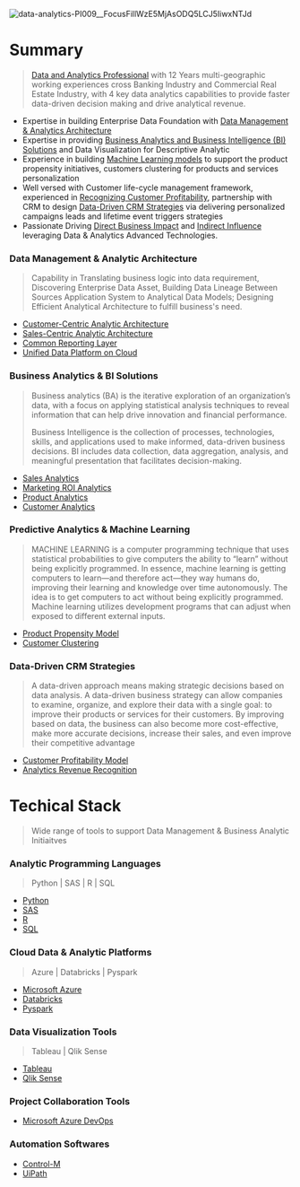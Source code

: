 ![data-analytics-PI009__FocusFillWzE5MjAsODQ5LCJ5IiwxNTJd](https://user-images.githubusercontent.com/23344558/153456352-73c4eb68-1e3e-4a80-8120-587cdee42208.jpg)
# Summary
> [Data and Analytics Professional](https://www.linkedin.com/in/alexjchou/) with 12 Years multi-geographic working experiences cross Banking Industry and Commercial Real Estate Industry, with 4 key data analytics capabilities to provide faster data-driven decision making and drive analytical revenue.
+ Expertise in building Enterprise Data Foundation with [Data Management & Analytics Architecture](https://alexjchou.github.io/)
+ Expertise in providing [Business Analytics and Business Intelligence (BI) Solutions](https://alexjchou.github.io/) and Data Visualization for Descriptive Analytic
+ Experience in building [Machine Learning models](https://alexjchou.github.io/) to support the product propensity initiatives, customers clustering for products and services personalization
+ Well versed with Customer life-cycle management framework, experienced in [Recognizing Customer Profitability](https://alexjchou.github.io/), partnership with CRM to design [Data-Driven CRM Strategies](https://alexjchou.github.io/) via delivering personalized campaigns leads and lifetime event triggers strategies
+ Passionate Driving [Direct Business Impact](https://github.com/Alexjchou/alexjchou.github.io/blob/523df0deb9c00a35844069f07aad289eacba9a40/Data%20&%20Analytics%20To%20Business%20Direct%20Impact.md) and [Indirect Influence](https://alexjchou.github.io/) leveraging Data & Analytics Advanced Technologies.

### Data Management & Analytic Architecture
> Capability in Translating business logic into data requirement, Discovering Enterprise Data Asset, Building Data Lineage Between Sources Application System to Analytical Data  Models; Designing Efficient Analytical Architecture to fulfill business's need.
+ [Customer-Centric Analytic Architecture](https://github.com/Alexjchou/)
+ [Sales-Centric Analytic Architecture](https://github.com/Alexjchou/)
+ [Common Reporting Layer](https://github.com/Alexjchou/)
+ [Unified Data Platform on Cloud](https://github.com/Alexjchou/)

### Business Analytics & BI Solutions
> Business analytics (BA) is the iterative exploration of an organization’s data, with a focus on applying statistical analysis techniques to reveal information that can help drive innovation and financial performance.
> 
> Business Intelligence is the collection of processes, technologies, skills, and applications used to make informed, data-driven business decisions. BI includes data collection, data aggregation, analysis, and meaningful presentation that facilitates decision-making.
+ [Sales Analytics](https://github.com/Alexjchou/)
+ [Marketing ROI Analytics](https://github.com/Alexjchou/)
+ [Product Analytics](https://github.com/Alexjchou/)
+ [Customer Analytics](https://github.com/Alexjchou/)

### Predictive Analytics & Machine Learning
> MACHINE LEARNING is a computer programming technique that uses statistical probabilities to give computers the ability to “learn” without being explicitly programmed. In essence, machine learning is getting computers to learn—and therefore act—they way humans do, improving their learning and knowledge over time autonomously. The idea is to get computers to act without being explicitly programmed. Machine learning utilizes development programs that can adjust when exposed to different external inputs.
+ [Product Propensity Model](https://github.com/Alexjchou/)
+ [Customer Clustering](https://github.com/Alexjchou/)

### Data-Driven CRM Strategies
> A data-driven approach means making strategic decisions based on data analysis. A data-driven business strategy can allow companies to examine, organize, and explore their data with a single goal: to improve their products or services for their customers. By improving based on data, the business can also become more cost-effective, make more accurate decisions, increase their sales, and even improve their competitive advantage
+ [Customer Profitability Model](https://github.com/Alexjchou/)
+ [Analytics Revenue Recognition](https://github.com/Alexjchou/)

# Techical Stack
> Wide range of tools to support Data Management & Business Analytic Initiaitves
### Analytic Programming Languages
> Python | SAS | R | SQL
- [Python](https://github.com/Alexjchou/)
- [SAS](https://github.com/Alexjchou/)
- [R](https://github.com/Alexjchou/)
- [SQL](https://github.com/Alexjchou/)

### Cloud Data & Analytic Platforms
> Azure | Databricks | Pyspark
- [Microsoft Azure](https://github.com/Alexjchou/)
- [Databricks](https://github.com/Alexjchou/)
- [Pyspark](https://github.com/Alexjchou/)

### Data Visualization Tools
> Tableau | Qlik Sense
- [Tableau](https://github.com/Alexjchou/)
- [Qlik Sense](https://github.com/Alexjchou/)

### Project Collaboration Tools
> 
- [Microsoft Azure DevOps](https://github.com/Alexjchou/)

### Automation Softwares
>              
- [Control-M](https://github.com/Alexjchou/)
- [UiPath](https://github.com/Alexjchou/)
